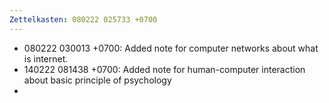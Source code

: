 ```yaml
---
Zettelkasten: 080222 025733 +0700
---
```

* 080222 030013 +0700: Added note for computer networks about what is internet.
* 140222 081438 +0700: Added note for human-computer interaction about basic principle of psychology
* 